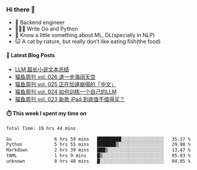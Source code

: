### Hi there 👋

- 🔧 Backend engineer
- 👨🏻‍💻 Write Go and Python
- 🔭 Know a little something about ML, DL(specially in NLP)
- 🐱 A cat by nature, but really don’t like eating fish(the food)

#### 📖 Latest Blog Posts
<!-- BLOG-POST-LIST:START -->
- [LLM 超长小说文本总结](https://ameow.xyz/archives/llm-extra-long-text-summarize)
- [猫鱼周刊 vol. 026 退一步海阔天空](https://ameow.xyz/archives/weekly-026)
- [猫鱼周刊 vol. 025 正在加速崩塌的「中文」](https://ameow.xyz/archives/weekly-025)
- [猫鱼周刊 vol. 024 如何训练一个自己的LLM](https://ameow.xyz/archives/weekly-024)
- [猫鱼周刊 vol. 023 新款 iPad 到底值不值得买？](https://ameow.xyz/archives/weekly-023)
<!-- BLOG-POST-LIST:END -->

#### ⏱️ This week I spent my time on
<!--START_SECTION:waka-->

```txt
Total Time: 19 hrs 44 mins

Go                6 hrs 59 mins   █████████░░░░░░░░░░░░░░░░   35.37 %
Python            5 hrs 55 mins   ███████▒░░░░░░░░░░░░░░░░░   29.98 %
Markdown          2 hrs 39 mins   ███▒░░░░░░░░░░░░░░░░░░░░░   13.47 %
YAML              1 hrs 9 mins    █▒░░░░░░░░░░░░░░░░░░░░░░░   05.83 %
unknown           0 hrs 48 mins   █░░░░░░░░░░░░░░░░░░░░░░░░   04.05 %
```

<!--END_SECTION:waka-->

<!--
**LeslieLeung/LeslieLeung** is a ✨ _special_ ✨ repository because its `README.md` (this file) appears on your GitHub profile.

Here are some ideas to get you started:

- 🔭 I’m currently working on ...
- 🌱 I’m currently learning ...
- 👯 I’m looking to collaborate on ...
- 🤔 I’m looking for help with ...
- 💬 Ask me about ...
- 📫 How to reach me: ...
- 😄 Pronouns: ...
- ⚡ Fun fact: ...
-->
